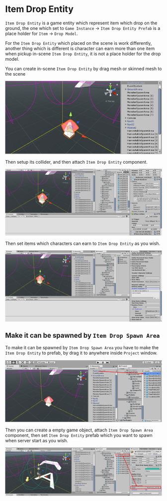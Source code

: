 # Item Drop Entity

`Item Drop Entity` is a game entity which represent item which drop on the ground, the one which set to `Game Instance` -> `Item Drop Entity Prefab` is a place holder for `Item` -> `Drop Model`.

For the `Item Drop Entity` which placed on the scene is work differently, another thing which is different is character can earn more than one item when pickup in-scene `Item Drop Entity`, it is not a place holder for the drop model.

You can create in-scene `Item Drop Entity` by drag mesh or skinned mesh to the scene

![](../images/143/1.png)

Then setup its collider, and then attach `Item Drop Entity` component.

![](../images/143/2.png)

Then set items which characters can earn to `Item Drop Entity` as you wish.

![](../images/143/3.png)

## Make it can be spawned by `Item Drop Spawn Area`

To make it can be spawned by `Item Drop Spawn Area` you have to make the `Item Drop Entity` to prefab, by drag it to anywhere inside `Project` window.

![](../images/143/4.png)

Then you can create a empty game object, attach `Item Drop Spawn Area` component, then set `Item Drop Entity` prefab which you want to spawn when server start as you wish.

![](../images/143/5.png)